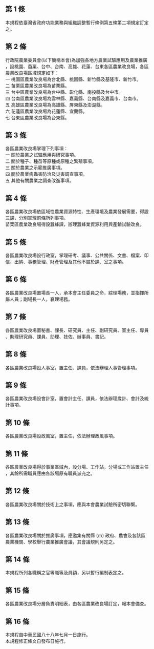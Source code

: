 第 1 條
-------
本規程依臺灣省政府功能業務與組織調整暫行條例第五條第二項規定訂定  
之。

第 2 條
-------
行政院農業委員會(以下簡稱本會)為加強各地方農業試驗應用及農業推廣  
，設桃園、苗栗、台中、台南、高雄、花蓮、台東各區農業改良場，各區  
農業改良場區域規定如下：  
一  桃園區農業改良場為台北縣、桃園縣、新竹縣及基隆市、新竹市。  
二  苗栗區農業改良場為苗栗縣。  
三  台中區農業改良場為台中縣、彰化縣、南投縣及台中市。  
四  台南區農業改良場為雲林縣、嘉義縣、台南縣及嘉義市、台南市。  
五  高雄區農業改良場為高雄縣、屏東縣及澎湖縣。  
六  花蓮區農業改良場為花蓮縣、宜蘭縣。  
七  台東區農業改良場為台東縣。

第 3 條
-------
各區農業改良場掌理下列事項：  
一  關於農業之試驗應用與研究事項。  
二  關於種子、種苗等原種或原種之繁殖事項。  
三  關於農業之示範推廣事項。  
四  關於農業病蟲害防治及災害調查事項。  
五  其他有關農業之調查改進事項。

第 4 條
-------
各區農業改良場依區域性農業資源特性、生產環境及農業發展需要，得設  
三課，分別掌理前條所列事項。  
苗栗區農業改良場得設蠶蜂課，辦理蠶蜂業資源利用與產銷試驗改良。

第 5 條
-------
各區農業改良場設行政室，掌理研考、議事、公共關係、文書、檔案、印  
信、出納、事務管理、財產管理及其他不屬於課、室之事項。

第 6 條
-------
各區農業改良場置場長一人，承本會主任委員之命，綜理場務，並指揮所  
屬人員；副場長一人，襄理場務。

第 7 條
-------
各區農業改良場置秘書、課長、研究員、主任、副研究員、室主任、專員  
、助理研究員、課員、助理、技佐、辦事員、書記。

第 8 條
-------
各區農業改良場設人事室，置主任、課員，依法辦理人事管理事項。

第 9 條
-------
各區農業改良場設會計室，置會計主任、課員，依法辦理歲計、會計及統  
計事項。

第 10 條
--------
各區農業改良場設政風室，置主任，依法辦理政風事項。

第 11 條
--------
各區農業改良場得於事業區域內，設分場、工作站，分場或工作站置主任  
，其餘所需職員應由各該場原有職員派充之。

第 12 條
--------
各區農業改良場關於技術上之事項，應與本會農業試驗所密切聯繫。

第 13 條
--------
各區農業改良場關於推廣事項，應邀集有關縣 (市) 政府、農會及各該區  
農業機關、學校舉行農業推廣會議，其會議規則另定之。

第 14 條
--------
本規程所列各職稱之官等職等及員額，另以暫行編制表定之。

第 15 條
--------
各區農業改良場分層負責明細表，由各區農業改良場訂定，報本會備查。

第 16 條
--------
本規程自中華民國八十八年七月一日施行。  
本規程修正條文自發布日施行。

